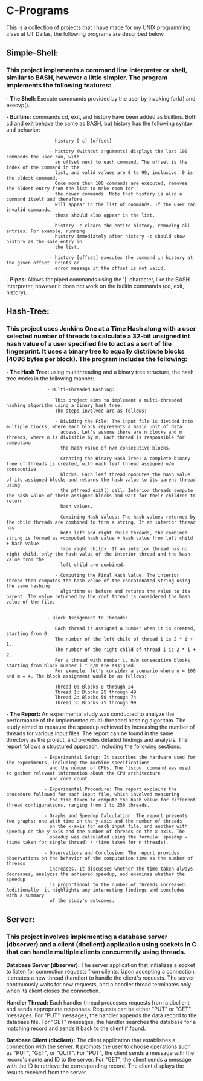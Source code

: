 # C-Programs

This is a collection of projects that I have made for my UNIX programming class at UT Dallas, the following programs are described below. 

## Simple-Shell:

  ### This project implements a command line interpreter or shell, similar to BASH, however a little simpler. The program implements the following features:
        
   **- The Shell:** Execute commands provided by the user by invoking fork() and execvp().
        
   **- Builtins:** commands cd, exit, and history have been added as builtins. Both cd and exit behave the same as BASH, but history has the 
                   following syntax and behavior:
                    
                    - history [-c] [offset] 
                    
                    - history (without arguments) displays the last 100 commands the user ran, with
                      an offset next to each command. The offset is the index of the command in the
                      list, and valid values are 0 to 99, inclusive. 0 is the oldest command. 
                      Once more than 100 commands are executed, removes the oldest entry from the list to make room for
                      the newer commands. Note that history is also a command itself and therefore
                      will appear in the list of commands. If the user ran invalid commands,
                      those should also appear in the list.

                    - history -c clears the entire history, removing all entries. For example, running
                      history immediately after history -c should show history as the sole entry in
                      the list.
            
                    - history [offset] executes the command in history at the given offset. Prints an
                      error message if the offset is not valid.
                      
   **- Pipes:** Allows for piped commands using the '|' character, like the BASH interpreter, however it does not work on 
                the builtin commands (cd, exit, history).
                   
                   
## Hash-Tree: 

  ### This project uses Jenkins One at a Time Hash along with a user selected number of threads to calculate a 32-bit unsigned int hash value of a user specified file to act as a sort of file fingerprint. It uses a binary tree to equally distribute blocks (4096 bytes per block). The program includes the following:
  
   **- The Hash Tree:** using multithreading and a binary tree structure, the hash tree works 
          in the following manner:
                  
                   - Multi-Threaded Hashing: 
                      
                      This project aims to implement a multi-threaded hashing algorithm using a binary hash tree. 
                      The steps involved are as follows:

                      - Dividing the File: The input file is divided into multiple blocks, where each block represents a basic unit of data 
                        access. Let's assume there are n blocks and m threads, where n is divisible by m. Each thread is responsible for computing 
                        the hash value of n/m consecutive blocks.

                      - Creating the Binary Hash Tree: A complete binary tree of threads is created, with each leaf thread assigned n/m consecutive 
                        blocks. Each leaf thread computes the hash value of its assigned blocks and returns the hash value to its parent thread using 
                        the pthread_exit() call. Interior threads compute the hash value of their assigned blocks and wait for their children to return 
                        hash values.

                      - Combining Hash Values: The hash values returned by the child threads are combined to form a string. If an interior thread has 
                        both left and right child threads, the combined string is formed as <computed hash value + hash value from left child + hash value
                        from right child>. If an interior thread has no right child, only the hash value of the interior thread and the hash value from the 
                        left child are combined.
            
                      - Computing the Final Hash Value: The interior thread then computes the hash value of the concatenated string using the same hashing 
                        algorithm as before and returns the value to its parent. The value returned by the root thread is considered the hash value of the file.


                   - Block Assignment to Threads:

                      Each thread is assigned a number when it is created, starting from 0.
                      The number of the left child of thread i is 2 * i + 1.
                      The number of the right child of thread i is 2 * i + 2.
                      For a thread with number i, n/m consecutive blocks starting from block number i * n/m are assigned.
                      For example, let's consider a scenario where n = 100 and m = 4. The block assignment would be as follows:

                      Thread 0: Blocks 0 through 24
                      Thread 1: Blocks 25 through 49
                      Thread 2: Blocks 50 through 74
                      Thread 3: Blocks 75 through 99
                      
   **- The Report:** An experimental study was conducted to analyze the performance of the implemented multi-threaded hashing algorithm. The study aimed to measure the speedup achieved by increasing the number of threads for various input files. The report can be found in the same directory as the project, and provides detailed findings and analysis. The report follows a structured approach, including the following sections:

                  - Experimental Setup: It describes the hardware used for the experiments, including the machine specifications 
                    and the number of CPUs. The 'lscpu' command was used to gather relevant information about the CPU architecture 
                    and core count.

                  - Experimental Procedure: The report explains the procedure followed for each input file, which involved measuring 
                    the time taken to compute the hash value for different thread configurations, ranging from 1 to 256 threads.

                  - Graphs and Speedup Calculation: The report presents two graphs: one with time on the y-axis and the number of threads 
                    on the x-axis for each input file, and another with speedup on the y-axis and the number of threads on the x-axis. The 
                    speedup was calculated using the formula: speedup = (time taken for single thread) / (time taken for n threads).

                  - Observations and Conclusion: The report provides observations on the behavior of the computation time as the number of threads 
                    increases. It discusses whether the time taken always decreases, analyzes the achieved speedup, and examines whether the speedup 
                    is proportional to the number of threads increased. Additionally, it highlights any interesting findings and concludes with a summary 
                    of the study's outcomes.   
                    
## Server: 

  ### This project involves implementing a database server (dbserver) and a client (dbclient) application using sockets in C that can handle multiple clients concurrently using threads.

   **Database Server (dbserver):** The server application that initializes a socket to listen for connection requests from clients. 
   Upon accepting a connection, it creates a new thread (handler) to handle the client's requests. 
   The server continuously waits for new requests, and a handler thread terminates only when its client closes the connection.

   **Handler Thread:** Each handler thread processes requests from a dbclient and sends appropriate responses. 
   Requests can be either "PUT" or "GET" messages. For "PUT" messages, the handler appends the data record to the database file. 
   For "GET" messages, the handler searches the database for a matching record and sends it back to the client if found.

   **Database Client (dbclient):** The client application that establishes a connection with the server. It prompts the user to choose
   operations such as "PUT", "GET", or "QUIT". For "PUT", the client sends a message with the record's name and ID to the server. 
   For "GET", the client sends a message with the ID to retrieve the corresponding record. The client displays the results received from the server.
     
